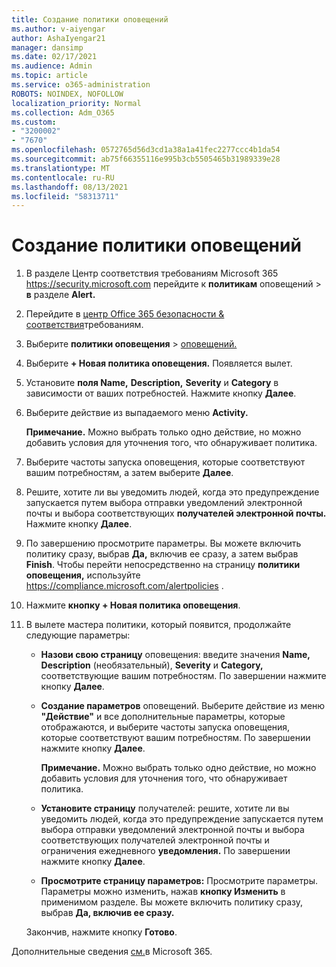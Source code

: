```yaml
---
title: Создание политики оповещений
ms.author: v-aiyengar
author: AshaIyengar21
manager: dansimp
ms.date: 02/17/2021
ms.audience: Admin
ms.topic: article
ms.service: o365-administration
ROBOTS: NOINDEX, NOFOLLOW
localization_priority: Normal
ms.collection: Adm_O365
ms.custom:
- "3200002"
- "7670"
ms.openlocfilehash: 0572765d56d3cd1a38a1a41fec2277ccc4b1da54
ms.sourcegitcommit: ab75f66355116e995b3cb5505465b31989339e28
ms.translationtype: MT
ms.contentlocale: ru-RU
ms.lasthandoff: 08/13/2021
ms.locfileid: "58313711"
---
```

# <a name="create-an-alert-policy"></a>Создание политики оповещений

1. В разделе Центр соответствия требованиям Microsoft 365 <https://security.microsoft.com> перейдите к **политикам** оповещений \> **в** разделе **Alert.**

1. Перейдите в [центр Office 365 безопасности & соответствия](https://go.microsoft.com/fwlink/p/?linkid=2077143)требованиям.
1. Выберите **политики оповещения**  >  [оповещений.](https://go.microsoft.com/fwlink/?linkid=2103208)
1. Выберите **+ Новая политика оповещения.** Появляется вылет.
1. Установите **поля Name,** **Description,** **Severity** и **Category** в зависимости от ваших потребностей. Нажмите кнопку **Далее**.
1. Выберите действие из выпадаемого меню **Activity.**

    **Примечание.** Можно выбрать только одно действие, но можно добавить условия для уточнения того, что обнаруживает политика.
1. Выберите частоты запуска оповещения, которые соответствуют вашим потребностям, а затем выберите **Далее**.
1. Решите, хотите ли вы уведомить людей, когда  это предупреждение запускается путем выбора отправки уведомлений электронной почты и выбора соответствующих **получателей электронной почты.** Нажмите кнопку **Далее**.
1. По завершению просмотрите параметры. Вы можете включить политику сразу, выбрав **Да,** включив ее сразу, а затем выбрав **Finish**.
   Чтобы перейти непосредственно на страницу **политики оповещения,** используйте <https://compliance.microsoft.com/alertpolicies> .

2. Нажмите **кнопку + Новая политика оповещения**.
3. В вылете мастера политики, который появится, продолжайте следующие параметры:
   - **Назови свою страницу** оповещения: введите значения **Name,** **Description** (необязательный), **Severity** и **Category,** соответствующие вашим потребностям. По завершении нажмите кнопку **Далее**.
   - **Создание параметров** оповещений. Выберите действие из меню **"Действие"** и все дополнительные параметры, которые отображаются, и выберите частоты запуска оповещения, которые соответствуют вашим потребностям. По завершении нажмите кнопку **Далее**.

     **Примечание.** Можно выбрать только одно действие, но можно добавить условия для уточнения того, что обнаруживает политика.

   - **Установите страницу** получателей: решите, хотите ли вы уведомить людей, когда это предупреждение  запускается путем выбора отправки уведомлений электронной почты и выбора соответствующих получателей электронной почты и ограничения ежедневного  **уведомления.** По завершении нажмите кнопку **Далее**.
   - **Просмотрите страницу параметров:** Просмотрите параметры. Параметры можно изменить, нажав **кнопку Изменить** в применимом разделе. Вы можете включить политику сразу, выбрав **Да, включив ее сразу.**

   Закончив, нажмите кнопку **Готово**.

Дополнительные сведения [см.](https://docs.microsoft.com/microsoft-365/compliance/alert-policies)в Microsoft 365.
